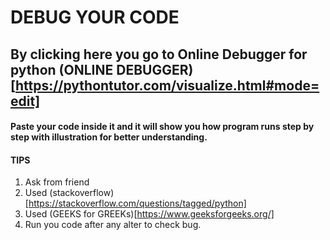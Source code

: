 # DEBUG YOUR CODE

## By clicking here you go to Online Debugger for python (ONLINE DEBUGGER)[https://pythontutor.com/visualize.html#mode=edit]
#### Paste your code inside it and it will show you how program runs step by step with illustration for better understanding.


#### TIPS
1. Ask from friend
2. Used (stackoverflow)[https://stackoverflow.com/questions/tagged/python]
3. Used (GEEKS for GREEKs)[https://www.geeksforgeeks.org/]
4.  Run you code after any alter to check bug.